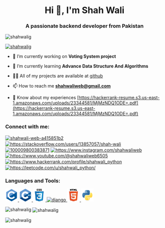 <h1 align="center">Hi 👋, I'm Shah Wali</h1>
<h3 align="center">A passionate backend developer from Pakistan</h3>

<p align="left"> <img src="https://komarev.com/ghpvc/?username=shahwalig&label=Profile%20views&color=0e75b6&style=flat" alt="shahwalig" /> </p>

<p align="left"> <a href="https://github.com/ryo-ma/github-profile-trophy"><img src="https://github-profile-trophy.vercel.app/?username=shahwalig" alt="shahwalig" /></a> </p>

- 🔭 I’m currently working on **Voting System project**

- 🌱 I’m currently learning **Advance Data Structure And Algorithms**

- 👨‍💻 All of my projects are available at [github](github)

- 📫 How to reach me **shahwaliweb@gmail.com**

- 📄 Know about my experiences [https://hackerrank-resume.s3.us-east-1.amazonaws.com/uploads/23344581/MjMzNDQ1ODE=.pdf](https://hackerrank-resume.s3.us-east-1.amazonaws.com/uploads/23344581/MjMzNDQ1ODE=.pdf)

<h3 align="left">Connect with me:</h3>
<p align="left">
<a href="https://linkedin.com/in/shahwali-web-a415851b2" target="blank"><img align="center" src="https://raw.githubusercontent.com/rahuldkjain/github-profile-readme-generator/master/src/images/icons/Social/linked-in-alt.svg" alt="shahwali-web-a415851b2" height="30" width="40" /></a>
<a href="https://stackoverflow.com/users/https://stackoverflow.com/users/13857057/shah-wali" target="blank"><img align="center" src="https://raw.githubusercontent.com/rahuldkjain/github-profile-readme-generator/master/src/images/icons/Social/stack-overflow.svg" alt="https://stackoverflow.com/users/13857057/shah-wali" height="30" width="40" /></a>
<a href="https://fb.com/100009800383871" target="blank"><img align="center" src="https://raw.githubusercontent.com/rahuldkjain/github-profile-readme-generator/master/src/images/icons/Social/facebook.svg" alt="100009800383871" height="30" width="40" /></a>
<a href="https://instagram.com/https://www.instagram.com/shahwaliweb" target="blank"><img align="center" src="https://raw.githubusercontent.com/rahuldkjain/github-profile-readme-generator/master/src/images/icons/Social/instagram.svg" alt="https://www.instagram.com/shahwaliweb" height="30" width="40" /></a>
<a href="https://www.youtube.com/c/https://www.youtube.com/@shahwaliweb6505" target="blank"><img align="center" src="https://raw.githubusercontent.com/rahuldkjain/github-profile-readme-generator/master/src/images/icons/Social/youtube.svg" alt="https://www.youtube.com/@shahwaliweb6505" height="30" width="40" /></a>
<a href="https://www.hackerrank.com/https://www.hackerrank.com/profile/shahwali_python" target="blank"><img align="center" src="https://raw.githubusercontent.com/rahuldkjain/github-profile-readme-generator/master/src/images/icons/Social/hackerrank.svg" alt="https://www.hackerrank.com/profile/shahwali_python" height="30" width="40" /></a>
<a href="https://www.leetcode.com/https://leetcode.com/u/shahwali_python/" target="blank"><img align="center" src="https://raw.githubusercontent.com/rahuldkjain/github-profile-readme-generator/master/src/images/icons/Social/leet-code.svg" alt="https://leetcode.com/u/shahwali_python/" height="30" width="40" /></a>
</p>

<h3 align="left">Languages and Tools:</h3>
<p align="left"> <a href="https://www.cprogramming.com/" target="_blank" rel="noreferrer"> <img src="https://raw.githubusercontent.com/devicons/devicon/master/icons/c/c-original.svg" alt="c" width="40" height="40"/> </a> <a href="https://www.w3schools.com/cpp/" target="_blank" rel="noreferrer"> <img src="https://raw.githubusercontent.com/devicons/devicon/master/icons/cplusplus/cplusplus-original.svg" alt="cplusplus" width="40" height="40"/> </a> <a href="https://www.w3schools.com/css/" target="_blank" rel="noreferrer"> <img src="https://raw.githubusercontent.com/devicons/devicon/master/icons/css3/css3-original-wordmark.svg" alt="css3" width="40" height="40"/> </a> <a href="https://www.djangoproject.com/" target="_blank" rel="noreferrer"> <img src="https://cdn.worldvectorlogo.com/logos/django.svg" alt="django" width="40" height="40"/> </a> <a href="https://www.w3.org/html/" target="_blank" rel="noreferrer"> <img src="https://raw.githubusercontent.com/devicons/devicon/master/icons/html5/html5-original-wordmark.svg" alt="html5" width="40" height="40"/> </a> <a href="https://www.python.org" target="_blank" rel="noreferrer"> <img src="https://raw.githubusercontent.com/devicons/devicon/master/icons/python/python-original.svg" alt="python" width="40" height="40"/> </a> </p>

<p><img align="left" src="https://github-readme-stats.vercel.app/api/top-langs?username=shahwalig&show_icons=true&locale=en&layout=compact" alt="shahwalig" /></p>

<p>&nbsp;<img align="center" src="https://github-readme-stats.vercel.app/api?username=shahwalig&show_icons=true&locale=en" alt="shahwalig" /></p>

<p><img align="center" src="https://github-readme-streak-stats.herokuapp.com/?user=shahwalig&" alt="shahwalig" /></p>
